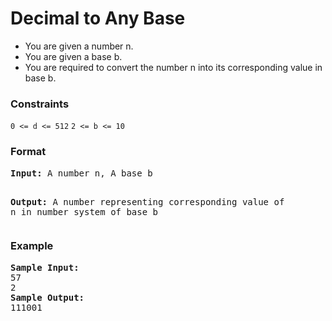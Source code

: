 <h1>Decimal to Any Base</h1>

<div>
  <ul>
    <li> You are given a number n.</li>
    <li>You are given a base b.</li>
    <li>You are required to convert the number n into its corresponding value in base b.</li>
  </ul>
</div>

<h3>Constraints</h3>
<code>0 <= d <= 512</code>
<code>2 <= b <= 10</code>

<h3>Format</h3>
<pre>
<strong>Input:</strong> A number n, A base b

<strong>Output:</strong> A number representing corresponding value of n in number system of base b
</pre>

<h3>Example</h3>
<pre>
<strong>Sample Input:</strong>
57
2
<strong>Sample Output:</strong>
111001
</pre>
